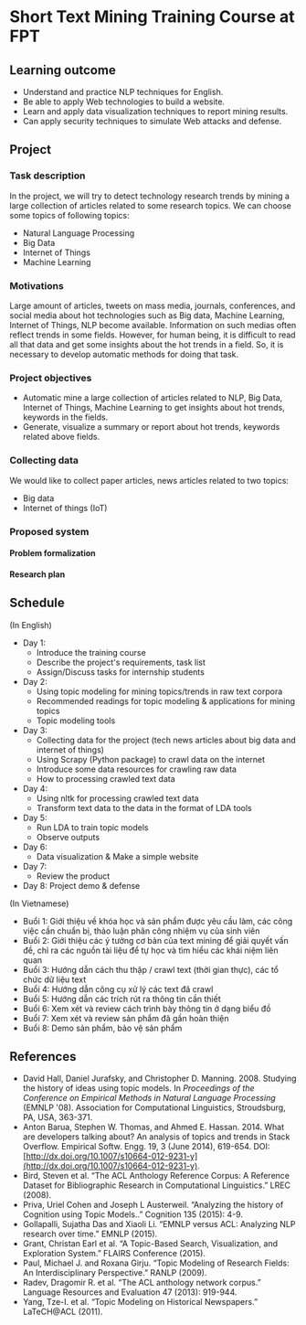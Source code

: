 # Short Text Mining Training Course at FPT

## Learning outcome

- Understand and practice NLP techniques for English.
- Be able to apply Web technologies to build a website.
- Learn and apply data visualization techniques to report mining results.
- Can apply security techniques to simulate Web attacks and defense.

## Project

### Task description

In the project, we will try to detect technology research trends by mining a large collection of articles related to some research topics. We can choose some topics of following topics:

- Natural Language Processing
- Big Data
- Internet of Things
- Machine Learning

### Motivations

Large amount of articles, tweets on mass media, journals, conferences, and social media about hot technologies such as Big data, Machine Learning, Internet of Things, NLP become available. Information on such medias often reflect
trends in some fields. However, for human being, it is difficult to read all
that data and get some insights about the hot trends in a field. So, it is necessary to develop automatic methods for doing that task.

### Project objectives

- Automatic mine a large collection of articles related to NLP, Big Data, Internet of Things, Machine Learning to get insights about hot trends, keywords in the fields.
- Generate, visualize a summary or report about hot trends, keywords related above fields.

### Collecting data

We would like to collect paper articles, news articles related to two topics:

- Big data
- Internet of things (IoT)

### Proposed system

#### Problem formalization

#### Research plan

## Schedule

(In English)

- Day 1:
  * Introduce the training course
  * Describe the project's requirements, task list
  * Assign/Discuss tasks for internship students
- Day 2:
  * Using topic modeling for mining topics/trends in raw text corpora
  * Recommended readings for topic modeling & applications for mining topics
  * Topic modeling tools
- Day 3:
  * Collecting data for the project (tech news articles about big data and internet of things)
  * Using Scrapy (Python package) to crawl data on the internet
  * Introduce some data resources for crawling raw data
  * How to processing crawled text data
- Day 4:
  * Using nltk for processing crawled text data
  * Transform text data to the data in the format of LDA tools
- Day 5:
  * Run LDA to train topic models
  * Observe outputs
- Day 6:
  * Data visualization & Make a simple website
- Day 7:
  * Review the product
- Day 8: Project demo & defense  

(In Vietnamese)

- Buổi 1: Giới thiệu về khóa học và sản phẩm được yêu cầu làm, các công việc cần chuẩn bị, thảo luận phân công nhiệm vụ của sinh viên
- Buổi 2: Giới thiệu các ý tưởng cơ bản của text mining để giải quyết vấn đề, chỉ ra các nguồn tài liệu để tự học và tìm hiểu các khái niệm liên quan
- Buổi 3: Hướng dẫn cách thu thập / crawl text (thời gian thực), các tổ chức dữ liệu text
- Buổi 4: Hướng dẫn công cụ xử lý các text đã crawl
- Buổi 5: Hướng dẫn các trích rút ra thông tin cần thiết
- Buổi 6: Xem xét và review cách trình bày thông tin ở dạng biểu đồ
- Buổi 7: Xem xét và review sản phẩm đã gần hoàn thiện
- Buổi 8: Demo sản phẩm, bảo vệ sản phẩm

## References

- David Hall, Daniel Jurafsky, and Christopher D. Manning. 2008. Studying the history of ideas using topic models. In *Proceedings of the Conference on Empirical Methods in Natural Language Processing* (EMNLP '08). Association for Computational Linguistics, Stroudsburg, PA, USA, 363-371.
- Anton Barua, Stephen W. Thomas, and Ahmed E. Hassan. 2014. What are developers talking about? An analysis of topics and trends in Stack Overflow. Empirical Softw. Engg. 19, 3 (June 2014), 619-654. DOI: [http://dx.doi.org/10.1007/s10664-012-9231-y](http://dx.doi.org/10.1007/s10664-012-9231-y).
- Bird, Steven et al. “The ACL Anthology Reference Corpus: A Reference Dataset for Bibliographic Research in Computational Linguistics.” LREC (2008).
- Priva, Uriel Cohen and Joseph L Austerweil. “Analyzing the history of Cognition using Topic Models..” Cognition 135 (2015): 4-9.
- Gollapalli, Sujatha Das and Xiaoli Li. “EMNLP versus ACL: Analyzing NLP research over time.” EMNLP (2015).
- Grant, Christan Earl et al. “A Topic-Based Search, Visualization, and Exploration System.” FLAIRS Conference (2015).
- Paul, Michael J. and Roxana Girju. “Topic Modeling of Research Fields: An Interdisciplinary Perspective.” RANLP (2009).
- Radev, Dragomir R. et al. “The ACL anthology network corpus.” Language Resources and Evaluation 47 (2013): 919-944.
- Yang, Tze-I. et al. “Topic Modeling on Historical Newspapers.” LaTeCH@ACL (2011).




